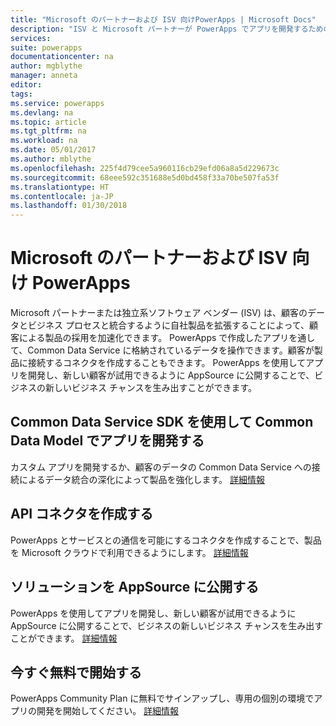 ```yaml
---
title: "Microsoft のパートナーおよび ISV 向けPowerApps | Microsoft Docs"
description: "ISV と Microsoft パートナーが PowerApps でアプリを開発するための概要です。"
services: 
suite: powerapps
documentationcenter: na
author: mgblythe
manager: anneta
editor: 
tags: 
ms.service: powerapps
ms.devlang: na
ms.topic: article
ms.tgt_pltfrm: na
ms.workload: na
ms.date: 05/01/2017
ms.author: mblythe
ms.openlocfilehash: 225f4d79cee5a960116cb29efd06a8a5d229673c
ms.sourcegitcommit: 68eee592c351688e5d0bd458f33a70be507fa53f
ms.translationtype: HT
ms.contentlocale: ja-JP
ms.lasthandoff: 01/30/2018
---
```

# <a name="powerapps-for-microsoft-partners-and-isvs"></a>Microsoft のパートナーおよび ISV 向け PowerApps
Microsoft パートナーまたは独立系ソフトウェア ベンダー (ISV) は、顧客のデータとビジネス プロセスと統合するように自社製品を拡張することによって、顧客による製品の採用を加速化できます。 PowerApps で作成したアプリを通して、Common Data Service に格納されているデータを操作できます。顧客が製品に接続するコネクタを作成することもできます。 PowerApps を使用してアプリを開発し、新しい顧客が試用できるように AppSource に公開することで、ビジネスの新しいビジネス チャンスを生み出すことができます。

## <a name="build-apps-on-the-common-data-model-using-the-common-data-service-sdk"></a>Common Data Service SDK を使用して Common Data Model でアプリを開発する
カスタム アプリを開発するか、顧客のデータの Common Data Service への接続によるデータ統合の深化によって製品を強化します。 [詳細情報](https://aka.ms/eek20s)

## <a name="build-an-api-connector"></a>API コネクタを作成する
PowerApps とサービスとの通信を可能にするコネクタを作成することで、製品を Microsoft クラウドで利用できるようにします。 [詳細情報](api-connector-overview.md)

## <a name="list-your-solution-on-appsource"></a>ソリューションを AppSource に公開する
PowerApps を使用してアプリを開発し、新しい顧客が試用できるように AppSource に公開することで、ビジネスの新しいビジネス チャンスを生み出すことができます。 [詳細情報](dev-appsource-test-drive.md)

## <a name="get-started-today-for-free"></a>今すぐ無料で開始する
PowerApps Community Plan に無料でサインアップし、専用の個別の環境でアプリの開発を開始してください。 [詳細情報](dev-community-plan.md)

